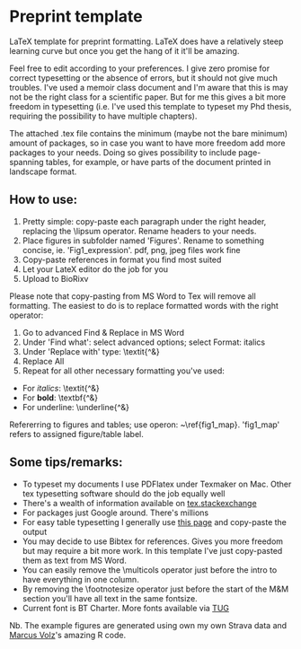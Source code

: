 # Preprint template
LaTeX template for preprint formatting. LaTeX does have a relatively steep learning curve but once you get the hang of it it'll be amazing. 

Feel free to edit according to your preferences. I give zero promise for correct typesetting or the absence of errors, but it should not give much troubles. I've used a memoir class document and I'm aware that this is may not be the right class for a scientific paper. But for me this gives a bit more freedom in typesetting (i.e. I've used this template to typeset my Phd thesis, requiring the possibility to have multiple chapters). 

The attached .tex file contains the minimum (maybe not the bare minimum) amount of packages, so in case you want to have more freedom add more packages to your needs. Doing so gives possibility to include page-spanning tables, for example, or have parts of the document printed in landscape format. 

## How to use:
1. Pretty simple: copy-paste each paragraph under the right header, replacing the \lipsum operator. Rename headers to your needs. 
2. Place figures in subfolder named 'Figures'. Rename to something concise, ie. 'Fig1_expression'. pdf, png, jpeg files work fine
3. Copy-paste references in format you find most suited
4. Let your LateX editor do the job for you
5. Upload to BioRixv

Please note that copy-pasting from MS Word to Tex will remove all formatting. The easiest to do is to replace formatted words with the right operator:
1. Go to advanced Find & Replace in MS Word
2. Under 'Find what': select advanced options; select Format: italics
3. Under 'Replace with' type: \textit{^&}
4. Replace All
5. Repeat for all other necessary formatting you've used:

* For *italics*: \textit{^&}
* For **bold**: \textbf{^&}
* For underline: \underline{^&}

Refererring to figures and tables; use operon: ~\ref{fig1_map}. 'fig1_map' refers to assigned figure/table label. 

## Some tips/remarks:
* To typeset my documents I use PDFlatex under Texmaker on Mac. Other tex typesetting software should do the job equally well 
* There's a wealth of information available on [tex.stackexchange](https://tex.stackexchange.com/)
* For packages just Google around. There's millions
* For easy table typesetting I generally use [this page](https://www.tablesgenerator.com/) and copy-paste the output
* You may decide to use Bibtex for references. Gives you more freedom but may require a bit more work. In this template I've just copy-pasted them as text from MS Word.
* You can easily remove the \multicols operator just before the intro to have everything in one column. 
* By removing the \footnotesize operator just before the start of the M&M section you'll have all text in the same fontsize. 
* Current font is BT Charter. More fonts available via [TUG](http://www.tug.dk/FontCatalogue/)



Nb. The example figures are generated using own my own Strava data and [Marcus Volz](https://github.com/marcusvolz/strava)'s amazing R code. 
